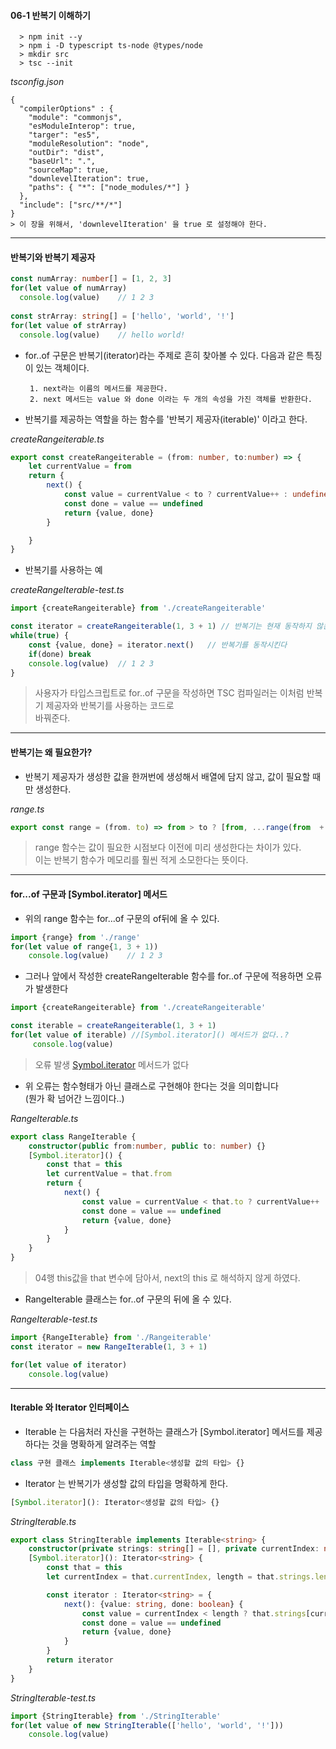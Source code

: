 #### 06-1 반복기 이해하기
    
      > npm init --y
      > npm i -D typescript ts-node @types/node
      > mkdir src
      > tsc --init
      
_tsconfig.json_

    {
      "compilerOptions" : {
        "module": "commonjs",
        "esModuleInterop": true,
        "targer": "es5",
        "moduleResolution": "node",
        "outDir": "dist", 
        "baseUrl": ".",
        "sourceMap": true,
        "downlevelIteration": true,
        "paths": { "*": ["node_modules/*"] }
      },
      "include": ["src/**/*"]
    }
    > 이 장을 위해서, 'downlevelIteration' 을 true 로 설정해야 한다.
    


***


#### 반복기와 반복기 제공자

```typeScript
const numArray: number[] = [1, 2, 3]
for(let value of numArray)
  console.log(value)    // 1 2 3
  
const strArray: string[] = ['hello', 'world', '!']
for(let value of strArray)
  console.log(value)    // hello world!
```

- for..of 구문은 반복기(iterator)라는 주제로 흔히 찾아볼 수 있다. 다음과 같은 특징이 있는 객체이다.

       1. next라는 이름의 메서드를 제공한다.
       2. next 메서드는 value 와 done 이라는 두 개의 속성을 가진 객체를 반환한다.
       
       
- 반복기를 제공하는 역할을 하는 함수를 '반복기 제공자(iterable)' 이라고 한다.       

_createRangeiterable.ts_ 

```typeScript
export const createRangeiterable = (from: number, to:number) => {
    let currentValue = from
    return {
        next() {
            const value = currentValue < to ? currentValue++ : undefined
            const done = value == undefined
            return {value, done}
        }

    }
}
```

- 반복기를 사용하는 예 

_createRangeIterable-test.ts_

```typeScript
import {createRangeiterable} from './createRangeiterable'

const iterator = createRangeiterable(1, 3 + 1) // 반복기는 현재 동작하지 않는다.
while(true) {
    const {value, done} = iterator.next()   // 반복기를 동작시킨다
    if(done) break
    console.log(value)  // 1 2 3
}
```
> 사용자가 타입스크립트로 for..of 구문을 작성하면 TSC 컴파일러는 이처럼 반복기 제공자와 반복기를 사용하는 코드로  
  바꿔준다.
  

***


#### 반복기는 왜 필요한가?

- 반복기 제공자가 생성한 값을 한꺼번에 생성해서 배열에 담지 않고, 값이 필요할 때만 생성한다.

_range.ts_
```typeScript
export const range = (from. to) => from > to ? [from, ...range(from  + 1, to)] : []
```
> range 함수는 값이 필요한 시점보다 이전에 미리 생성한다는 차이가 있다.  
  이는 반복기 함수가 메모리를 훨씬 적게 소모한다는 뜻이다.
  

***


#### for...of 구문과 [Symbol.iterator] 메서드

- 위의 range 함수는 for...of 구문의 of뒤에 올 수 있다.

```typeScript
import {range} from './range'
for(let value of range{1, 3 + 1))
    console.log(value)    // 1 2 3
```

- 그러나 앞에서 작성한 createRangeIterable 함수를 for..of 구문에 적용하면 오류가 발생한다

```typeScript
import {createRangeiterable} from './createRangeiterable'

const iterable = createRangeiterable(1, 3 + 1)
for(let value of iterable) //[Symbol.iterator]() 메서드가 없다..?
     console.log(value)
```
> 오류 발생 [Symbol.iterator]() 메서드가 없다

- 위 오류는 함수형태가 아닌 클래스로 구현해야 한다는 것을 의미합니다  
  (뭔가 확 넘어간 느낌이다..)
  
_RangeIterable.ts_

```typeScript
export class RangeIterable {
    constructor(public from:number, public to: number) {}
    [Symbol.iterator]() {
        const that = this
        let currentValue = that.from
        return {
            next() {
                const value = currentValue < that.to ? currentValue++ : undefined
                const done = value == undefined
                return {value, done}
            }
        }
    }
}
```
> 04행 this값을 that 변수에 담아서, next의 this 로 해석하지 않게 하였다.

- RangeIterable 클래스는 for..of 구문의 뒤에 올 수 있다.

_RangeIterable-test.ts_

```typeScript
import {RangeIterable} from './Rangeiterable'
const iterator = new RangeIterable(1, 3 + 1)

for(let value of iterator)
    console.log(value)
```

***


#### Iterable<T> 와 Iterator<T> 인터페이스

 - Iterable<T> 는 다음처러 자신을 구현하는 클래스가 [Symbol.iterator] 메서드를 제공하다는 것을 명확하게 알려주는 역할
 
 ```typeScript
 class 구현 클래스 implements Iterable<생성할 값의 타입> {}
 ```
 
 - Iterator<T> 는 반복기가 생성할 값의 타입을 명확하게 한다.
 
 ```typeScript
 [Symbol.iterator](): Iterator<생성할 값의 타입> {}
 ```

_StringIterable.ts_

```typeScript
export class StringIterable implements Iterable<string> {
    constructor(private strings: string[] = [], private currentIndex: number = 0) {}
    [Symbol.iterator](): Iterator<string> {
        const that = this
        let currentIndex = that.currentIndex, length = that.strings.length

        const iterator : Iterator<string> = {
            next(): {value: string, done: boolean} {
                const value = currentIndex < length ? that.strings[currentIndex++] : undefined
                const done = value == undefined
                return {value, done}
            }
        }
        return iterator
    }
}
```

_StringIterable-test.ts_

```typeScript
import {StringIterable} from './StringIterable'
for(let value of new StringIterable(['hello', 'world', '!']))
    console.log(value)
```



